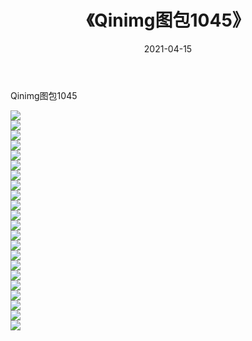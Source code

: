 ﻿---
layout: post
title:  《Qinimg图包1045》
date:   2021-04-15
img: http://imgx.orgx.ga/Qinimg图包/Qinimg图包1045/000.jpg
categories: [美女, 清纯, 唯美]
---

Qinimg图包1045

 ![](http://imgx.orgx.ga/Qinimg图包/Qinimg图包1045/001.jpg) <br>![](http://imgx.orgx.ga/Qinimg图包/Qinimg图包1045/002.jpg) <br>![](http://imgx.orgx.ga/Qinimg图包/Qinimg图包1045/003.jpg) <br>![](http://imgx.orgx.ga/Qinimg图包/Qinimg图包1045/004.jpg) <br>![](http://imgx.orgx.ga/Qinimg图包/Qinimg图包1045/005.jpg) <br>![](http://imgx.orgx.ga/Qinimg图包/Qinimg图包1045/006.jpg) <br>![](http://imgx.orgx.ga/Qinimg图包/Qinimg图包1045/007.jpg) <br>![](http://imgx.orgx.ga/Qinimg图包/Qinimg图包1045/008.jpg) <br>![](http://imgx.orgx.ga/Qinimg图包/Qinimg图包1045/009.jpg) <br>![](http://imgx.orgx.ga/Qinimg图包/Qinimg图包1045/010.jpg) <br>![](http://imgx.orgx.ga/Qinimg图包/Qinimg图包1045/011.jpg) <br>![](http://imgx.orgx.ga/Qinimg图包/Qinimg图包1045/012.jpg) <br>![](http://imgx.orgx.ga/Qinimg图包/Qinimg图包1045/013.jpg) <br>![](http://imgx.orgx.ga/Qinimg图包/Qinimg图包1045/014.jpg) <br>![](http://imgx.orgx.ga/Qinimg图包/Qinimg图包1045/015.jpg) <br>![](http://imgx.orgx.ga/Qinimg图包/Qinimg图包1045/016.jpg) <br>![](http://imgx.orgx.ga/Qinimg图包/Qinimg图包1045/017.jpg) <br>![](http://imgx.orgx.ga/Qinimg图包/Qinimg图包1045/018.jpg) <br>![](http://imgx.orgx.ga/Qinimg图包/Qinimg图包1045/019.jpg) <br>![](http://imgx.orgx.ga/Qinimg图包/Qinimg图包1045/020.jpg) <br>![](http://imgx.orgx.ga/Qinimg图包/Qinimg图包1045/021.jpg) <br>![](http://imgx.orgx.ga/Qinimg图包/Qinimg图包1045/022.jpg) <br>